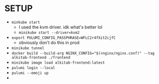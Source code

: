 # SETUP
- `minkube start`
  - I used the kvm driver. idk what's better lol
  - `minikube start --driver=kvm2`
- `export PULUMI_CONFIG_PASSPHRASE=WFLC2r4fXit2cjfC`
  - obviously don't do this in prod
- `minikube tunnel`
- `docker build --build-arg NGINX_CONFIG="$(<nginx/nginx.conf)" --tag alkitab-frontend ./frontend`
- `minikube image load alkitab-frontend:latest`
- `pulumi login --local`
- `pulumi --emoji up`
-